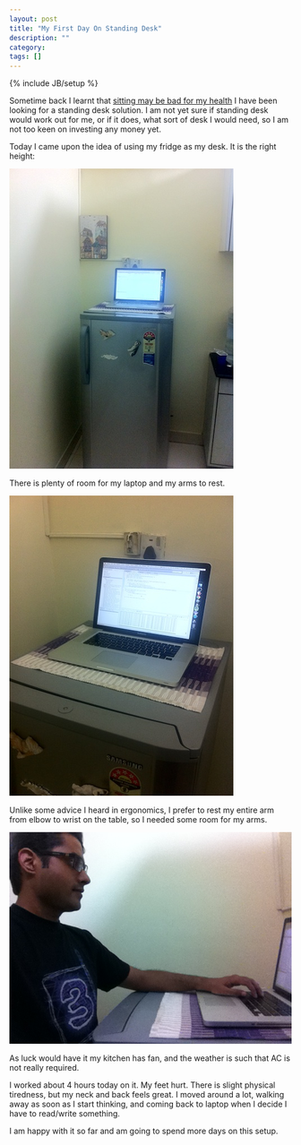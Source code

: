 ```yaml
---
layout: post
title: "My First Day On Standing Desk"
description: ""
category: 
tags: []
---
```

{% include JB/setup %}

Sometime back I learnt that [sitting may be bad for my
health](/2012/10/sitting-considered-bad/) I have been looking for a standing
desk solution. I am not yet sure if standing desk would work out for me, or if
it does, what sort of desk I would need, so I am not too keen on investing any
money yet.

Today I came upon the idea of using my fridge as my desk. It is the right
height:

![My Fridge](/images/standing-desk-1.jpg)

There is plenty of room for my laptop and my arms to rest.

![Plenty of room](/images/standing-desk-2.jpg)

Unlike some advice I heard in ergonomics, I prefer to rest my entire arm from
elbow to wrist on the table, so I needed some room for my arms.

![Plenty of room](/images/standing-desk-3.jpg)

As luck would have it my kitchen has fan, and the weather is such that AC is
not really required.

I worked about 4 hours today on it. My feet hurt. There is slight physical
tiredness, but my neck and back feels great. I moved around a lot, walking away
as soon as I start thinking, and coming back to laptop when I decide I have to
read/write something.

I am happy with it so far and am going to spend more days on this setup.
